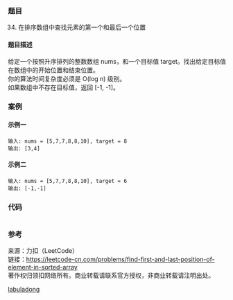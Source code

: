 ### 题目

34. 在排序数组中查找元素的第一个和最后一个位置

#### 题目描述

给定一个按照升序排列的整数数组 nums，和一个目标值 target。找出给定目标值在数组中的开始位置和结束位置。  
你的算法时间复杂度必须是 O(log n) 级别。  
如果数组中不存在目标值，返回 [-1, -1]。  

### 案例

#### 示例一

```config
输入: nums = [5,7,7,8,8,10], target = 8
输出: [3,4]
```

#### 示例二

```config
输入: nums = [5,7,7,8,8,10], target = 6
输出: [-1,-1]
```

### 代码

```golang
```

### 参考

来源：力扣（LeetCode）  
链接：<https://leetcode-cn.com/problems/find-first-and-last-position-of-element-in-sorted-array>  
著作权归领扣网络所有。商业转载请联系官方授权，非商业转载请注明出处。  

[labuladong](https://labuladong.gitbook.io/algo/di-ling-zhang-bi-du-xi-lie/er-fen-cha-zhao-xiang-jie)
